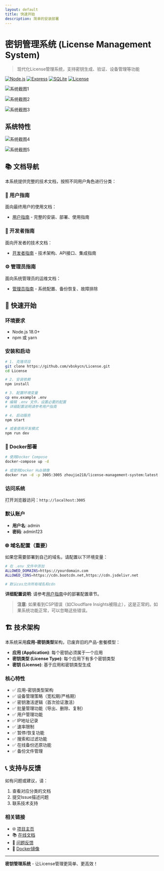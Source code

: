 ```yaml
---
layout: default
title: 快速开始
description: 简单的安装部署
---
```

# 密钥管理系统 (License Management System)

> 现代化License管理系统，支持密钥生成、验证、设备管理等功能

[![Node.js](https://img.shields.io/badge/Node.js-18+-green.svg)](https://nodejs.org/)
[![Express](https://img.shields.io/badge/Express-4.18+-blue.svg)](https://expressjs.com/)
[![SQLite](https://img.shields.io/badge/SQLite-3.0+-orange.svg)](https://www.sqlite.org/)
[![License](https://img.shields.io/badge/License-MIT-yellow.svg)](https://github.com/vbskycn/License/blob/main/LICENSE)

![系统截图1](assets/image-20250805173617379.png)

![系统截图2](assets/image-20250805173635756.png)

![系统截图3](assets/image-20250805173945566.png)

## 系统特性

![系统截图4](assets/image-20250805173743299.png)

![系统截图5](assets/image-20250805173804172.png)

## 📚 文档导航

本系统提供完整的技术文档，按照不同用户角色进行分类：

### 📖 用户指南
面向最终用户的使用文档：
- [用户指南](user-guide.md) - 完整的安装、部署、使用指南

### 🔧 开发者指南
面向开发者的技术文档：
- [开发者指南](developer-guide.md) - 技术架构、API接口、集成指南

### ⚙️ 管理员指南
面向系统管理员的运维文档：
- [管理员指南](admin-guide.md) - 系统配置、备份恢复、故障排除

## 🚀 快速开始

### 环境要求
- Node.js 18.0+
- npm 或 yarn

### 安装和启动

```bash
# 1. 克隆项目
git clone https://github.com/vbskycn/License.git
cd License

# 2. 安装依赖
npm install

# 3. 配置环境变量
cp env.example .env
# 编辑 .env 文件，设置必要的配置
# 详细配置说明请参考用户指南

# 4. 启动服务
npm start

# 或者使用开发模式
npm run dev
```

### 🐳 Docker部署

```bash
# 使用Docker Compose
docker-compose up -d

# 或使用Docker Hub镜像
docker run -d -p 3005:3005 zhoujie218/license-management-system:latest
```

### 访问系统
打开浏览器访问：`http://localhost:3005`

### 默认账户
- **用户名**: admin
- **密码**: admin123

### 🌐 域名配置（重要）

如果您需要部署到自己的域名，请配置以下环境变量：

```bash
# 在 .env 文件中添加
ALLOWED_DOMAINS=https://yourdomain.com
ALLOWED_CDNS=https://cdn.bootcdn.net,https://cdn.jsdelivr.net

# 默认cos允许所有域名和cdn
```

**详细配置说明**: 请参考[用户指南](user-guide.md)中的部署配置章节。

> **注意**: 如果看到CSP错误（如Cloudflare Insights被阻止），这是正常的。如果系统功能正常，可以忽略这些错误。

## 🏗️ 技术架构

本系统采用**应用-密钥类型**架构，已废弃旧的产品-套餐模型：

- **应用 (Application)**: 每个密钥必须属于一个应用
- **密钥类型 (License Type)**: 每个应用下有多个密钥类型  
- **密钥 (License)**: 基于应用和密钥类型生成

### 核心特性

- ✅ 应用-密钥类型架构
- ✅ 设备管理策略（宽松期/严格期）
- ✅ 密钥激活逻辑（首次验证激活）
- ✅ 批量管理功能（导出、删除、复制）
- ✅ 用户管理功能
- ✅ IP地址记录
- ✅ 速率限制
- ✅ 暂停/恢复功能
- ✅ 搜索和过滤功能
- ✅ 在线备份还原功能
- ✅ 备份文件管理

## 📞 支持与反馈

如有问题或建议，请：

1. 查看对应分类的文档
2. 提交Issue描述问题
3. 联系技术支持

### 相关链接

- 🌐 [项目主页](https://github.com/vbskycn/License)
- 📚 [在线文档](https://license.zhoujie8.cn/)
- 🐛 [问题反馈](https://github.com/vbskycn/License/issues)
- 🐳 [Docker镜像](https://hub.docker.com/r/zhoujie218/license-management-system)

---

**密钥管理系统** - 让License管理更简单、更高效！ 